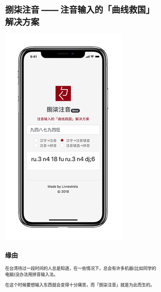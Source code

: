 # 捌柒注音 —— 注音输入的「曲线救国」解决方案
![image](https://github.com/signxer/zhuyin87/raw/master/images/small.jpg)

## 缘由
在台湾待过一段时间的人总是知道，在一些情况下，总会有许多机器(比如同学的电脑)没办法用拼音输入法。

在这个时候要想输入东西就会变得十分痛苦，而「捌柒注音」就是为此而生的。
